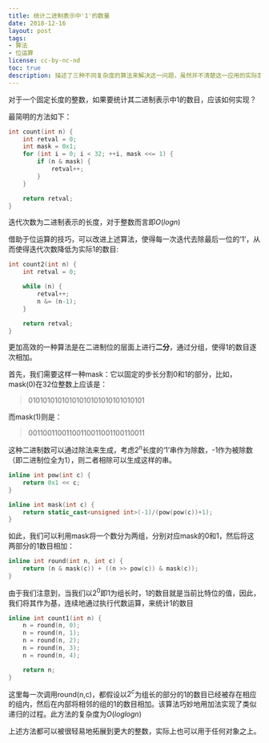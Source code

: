 ```yaml
---
title: 统计二进制表示中'1'的数量
date: 2018-12-16
layout: post
tags:
- 算法
- 位运算
license: cc-by-nc-nd
toc: true
description: 描述了三种不同复杂度的算法来解决这一问题，虽然并不清楚这一应用的实际意义
---
```


对于一个固定长度的整数，如果要统计其二进制表示中1的数目，应该如何实现？

最简明的方法如下：
```cpp
int count(int n) {
    int retval = 0;
    int mask = 0x1;
    for (int i = 0; i < 32; ++i, mask <<= 1) {
        if (n & mask) {
            retval++;
        }
    }

    return retval;
}
```
迭代次数为二进制表示的长度，对于整数而言即$O(logn)$

借助于位运算的技巧，可以改进上述算法，使得每一次迭代去除最后一位的‘1’，从而使得迭代次数降低为实际1的数目:
```cpp
int count2(int n) {
    int retval = 0;

    while (n) {
        retval++;
        n &= (n-1);
    }

    return retval;
}
```
更加高效的一种算法是在二进制位的层面上进行**二分**，通过分组，使得1的数目逐次相加。

首先，我们需要这样一种mask：它以固定的步长分割0和1的部分，比如，mask(0)在32位整数上应该是：

> 01010101010101010101010101010101

而mask(1)则是：

> 00110011001100110011001100110011

这种二进制数可以通过除法来生成，考虑$2^n$长度的‘1’串作为除数，-1作为被除数（即二进制位全为1），则二者相除可以生成这样的串。

```cpp
inline int pow(int c) {
    return 0x1 << c;
}

inline int mask(int c) {
    return static_cast<unsigned int>(-1)/(pow(pow(c))+1);
}
```
如此，我们可以利用mask将一个数分为两组，分别对应mask的0和1，然后将这两部分的1数目相加：

```cpp
inline int round(int n, int c) {
    return (n & mask(c)) + ((n >> pow(c)) & mask(c));
}
```

由于我们注意到，当我们以$2^0$即1为组长时，1的数目就是当前比特位的值，因此，我们将其作为基，连续地通过执行代数运算，来统计1的数目

```cpp
inline int count1(int n) {
    n = round(n, 0);
    n = round(n, 1);
    n = round(n, 2);
    n = round(n, 3);
    n = round(n, 4);

    return n;
}
```
这里每一次调用round(n,c)，都假设以$2^c$为组长的部分的1的数目已经被存在相应的组内，然后在内部将相邻的组的1的数目相加。该算法巧妙地用加法实现了类似递归的过程。此方法的复杂度为$O(loglogn)$

上述方法都可以被很轻易地拓展到更大的整数，实际上也可以用于任何对象之上。
